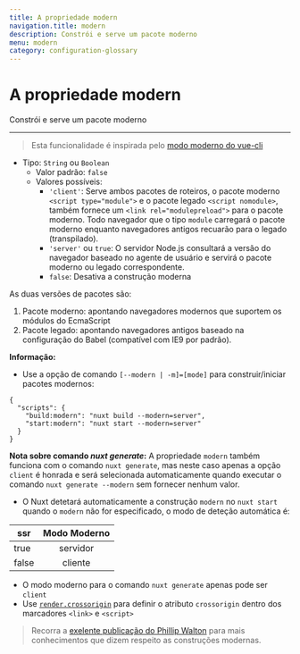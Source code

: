 ```yaml
---
title: A propriedade modern
navigation.title: modern
description: Constrói e serve um pacote moderno
menu: modern
category: configuration-glossary
---
```

# A propriedade modern

Constrói e serve um pacote moderno

---

> Esta funcionalidade é inspirada pelo [modo moderno do vue-cli](https://cli.vuejs.org/guide/browser-compatibility.html#modern-mode)

- Tipo: `String` ou `Boolean`
  - Valor padrão: `false`
  - Valores possíveis:
    - `'client'`: Serve ambos pacotes de roteiros, o pacote moderno `<script type="module">` e o pacote legado `<script nomodule>`, também fornece um `<link rel="modulepreload">` para o pacote moderno. Todo navegador que o tipo `module` carregará o pacote moderno enquanto navegadores antigos recuarão para o legado (transpilado).
    - `'server'` ou `true`: O servidor Node.js consultará a versão do navegador baseado no agente de usuário e servirá o pacote moderno ou legado correspondente.
    - `false`: Desativa a construção moderna

As duas versões de pacotes são:

1. Pacote moderno: apontando navegadores modernos que suportem os módulos do EcmaScript
2. Pacote legado: apontando navegadores antigos baseado na configuração do Babel (compatível com IE9 por padrão).

**Informação:**

- Use a opção de comando `[--modern | -m]=[mode]` para construir/iniciar pacotes modernos:

```json{}[package.json]
{
  "scripts": {
    "build:modern": "nuxt build --modern=server",
    "start:modern": "nuxt start --modern=server"
  }
}
```

**Nota sobre comando _nuxt generate_:** A propriedade `modern` também funciona com o comando `nuxt generate`, mas neste caso apenas a opção `client` é honrada e será selecionada automaticamente quando executar o comando `nuxt generate --modern` sem fornecer nenhum valor.

- O Nuxt detetará automaticamente a construção `modern` no `nuxt start` quando o `modern` não for especificado, o modo de deteção automática é:

| ssr   | Modo Moderno |
| ----- | :---------:  |
| true  |   servidor   |
| false |   cliente    |

- O modo moderno para o comando `nuxt generate` apenas pode ser `client`
- Use [`render.crossorigin`](/docs/configuration-glossary/configuration-render#crossorigin) para definir o atributo `crossorigin` dentro dos marcadores `<link>` e `<script>`

> Recorra a [exelente publicação do Phillip Walton](https://philipwalton.com/articles/deploying-es2015-code-in-production-today/) para mais conhecimentos que dizem respeito as construções modernas.
